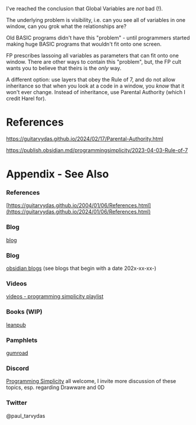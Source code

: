 
I've reached the conclusion that Global Variables are *not* bad (!). 

The underlying problem is visibility, i.e. can you see all of variables in one window, can you grok what the relationships are? 

Old BASIC programs didn't have this "problem" - until programmers started making huge BASIC programs that wouldn't fit onto one screen. 

FP prescribes lassoing all variables as parameters that can fit onto one window. There are other ways to contain this "problem", but, the FP cult wants you to believe that theirs is the *only* way.  

A different option: use layers that obey the Rule of 7, and do not allow inheritance so that when you look at a code in a window, you *know* that it won't ever change. Instead of inheritance, use Parental Authority (which I credit Harel for).

# References

https://guitarvydas.github.io/2024/02/17/Parental-Authority.html

https://publish.obsidian.md/programmingsimplicity/2023-04-03-Rule-of-7

# Appendix - See Also

### References

[https://guitarvydas.github.io/2004/01/06/References.html](https://guitarvydas.github.io/2024/01/06/References.html)

### Blog
[blog](https://guitarvydas.github.io/)

### Blog
[obsidian blogs](https://publish.obsidian.md/programmingsimplicity) (see blogs that begin with a date 202x-xx-xx-)
### Videos
[videos - programming simplicity playlist](https://www.youtube.com/@programmingsimplicity2980)
### Books (WIP)
[leanpub](https://leanpub.com/u/paul-tarvydas)
### Pamphlets
[gumroad](https://tarvydas.gumroad.com/l/dvtej?_gl=1*o7hy6z*_ga*MjA0NzUyMDY1Mi4xNzA3NDc3MDIx*_ga_6LJN6D94N6*MTcwNzQ3NzAyMC4xLjEuMTcwNzQ3NzI5Ni4wLjAuMA..)
### Discord
[Programming Simplicity](https://discord.gg/Jjx62ypR) all welcome, I invite more discussion of these topics, esp. regarding Drawware and 0D
### Twitter
@paul_tarvydas

<script src="https://utteranc.es/client.js" 
        repo="guitarvydas/guitarvydas.github.io" 
        issue-term="pathname" 
        theme="github-light" 
        crossorigin="anonymous" 
        async> 
</script> 
